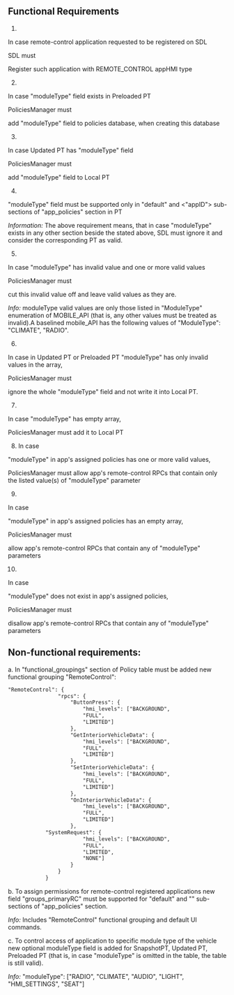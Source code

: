## Functional Requirements

1. 
In case remote-control application requested to be registered on SDL

SDL must

Register such application with REMOTE_CONTROL appHMI type

2. 
In case "moduleType" field exists in Preloaded PT

PoliciesManager must

add "moduleType" field to policies database, when creating this database 

3. 
In case Updated PT has "moduleType" field

PoliciesManager must

add "moduleType" field to Local PT

4.
"moduleType" field must be supported only in "default" and <"appID"> sub-sections of "app_policies" section in PT 

_Information:_ 
The above requirement means, that in case "moduleType" exists in any other section beside the stated above, SDL must ignore it and consider the corresponding PT as valid.

5.
In case "moduleType" has invalid value and one or more valid values

PoliciesManager must

cut this invalid value off and leave valid values as they are.

_Info:_ moduleType valid values are only those listed in "ModuleType" enumeration of MOBILE_API (that is, any other values must be treated as invalid).A baselined mobile_API has the following values of "ModuleType": "CLIMATE", "RADIO".

6.
In case in Updated PT or Preloaded PT "moduleType" has only invalid values in the array,

PoliciesManager must

ignore the whole "moduleType" field and not write it into Local PT.

7.
In case "moduleType" has empty array,

PoliciesManager must add it to Local PT

8. In case

"moduleType" in app's assigned policies has one or more valid values, 

PoliciesManager must allow app's remote-control RPCs that contain only the listed value(s) of "moduleType" parameter

9. 
In case 

"moduleType" in app's assigned policies has an empty array,

PoliciesManager must

allow app's remote-control RPCs that contain any of "moduleType" parameters

10.

In case 

"moduleType" does not exist in app's assigned policies,

PoliciesManager must

disallow app's remote-control RPCs that contain any of "moduleType" parameters

## Non-functional requirements:

a. In "functional_groupings" section of Policy table must be added new functional grouping "RemoteControl":

```xml
"RemoteControl": {
                "rpcs": {
                    "ButtonPress": {
                        "hmi_levels": ["BACKGROUND",
                        "FULL",
                        "LIMITED"]
                    },
                    "GetInteriorVehicleData": {
                        "hmi_levels": ["BACKGROUND",
                        "FULL",
                        "LIMITED"]
                    },
                    "SetInteriorVehicleData": {
                        "hmi_levels": ["BACKGROUND",
                        "FULL",
                        "LIMITED"]
                    },
                    "OnInteriorVehicleData": {
                        "hmi_levels": ["BACKGROUND",
                        "FULL",
                        "LIMITED"]
                    },
		    "SystemRequest": {
                        "hmi_levels": ["BACKGROUND",
                        "FULL",
                        "LIMITED",
                        "NONE"]
                    }
                }
            }
```

b. To assign permissions for remote-control registered applications new field "groups_primaryRC" must be supported for "default" and "<appID>" sub-sections of "app_policies" section.

_Info:_ Includes "RemoteControl" functional grouping and default UI commands.

c. To control access of application to specific module type of the vehicle new optional moduleType field is added for SnapshotPT, Updated PT, Preloaded PT (that is, in case "moduleType" is omitted in the table, the table is still valid).

_Info:_ "moduleType": ["RADIO", "CLIMATE", "AUDIO", "LIGHT", "HMI_SETTINGS", "SEAT"]
